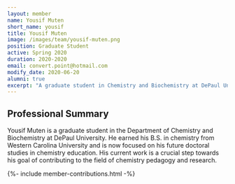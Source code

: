 ```yaml
---
layout: member
name: Yousif Muten
short_name: yousif
title: Yousif Muten
image: /images/team/yousif-muten.png
position: Graduate Student
active: Spring 2020
duration: 2020-2020
email: convert.point@hotmail.com
modify_date: 2020-06-20 
alumni: true
excerpt: "A graduate student in Chemistry and Biochemistry at DePaul University, with aspirations to pursue a doctorate in the field of chemistry education."
---
```


## Professional Summary

<div class="card bg-light mb-3">
<div class="card-body">
<p class="card-text">
Yousif Muten is a graduate student in the Department of Chemistry and Biochemistry at DePaul University. He earned his B.S. in chemistry from Western Carolina University and is now focused on his future doctoral studies in chemistry education. His current work is a crucial step towards his goal of contributing to the field of chemistry pedagogy and research.
</p>
</div>
</div>

{%- include member-contributions.html -%}